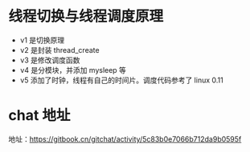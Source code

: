 # 线程切换与线程调度原理

- v1 是切换原理
- v2 是封装 thread_create
- v3 是修改调度函数
- v4 是分模块，并添加 mysleep 等
- v5 添加了时钟，线程有自己的时间片。调度代码参考了 linux 0.11

# chat 地址

地址：https://gitbook.cn/gitchat/activity/5c83b0e7066b712da9b0595f
